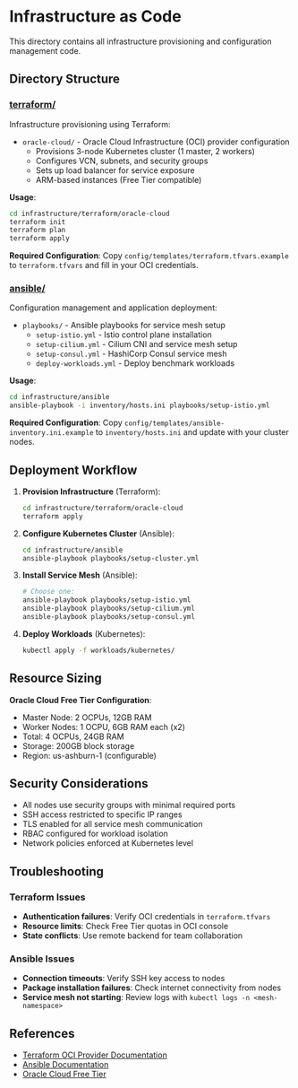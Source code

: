 # Infrastructure as Code

This directory contains all infrastructure provisioning and configuration management code.

## Directory Structure

### [terraform/](terraform/)
Infrastructure provisioning using Terraform:
- `oracle-cloud/` - Oracle Cloud Infrastructure (OCI) provider configuration
  - Provisions 3-node Kubernetes cluster (1 master, 2 workers)
  - Configures VCN, subnets, and security groups
  - Sets up load balancer for service exposure
  - ARM-based instances (Free Tier compatible)

**Usage**:
```bash
cd infrastructure/terraform/oracle-cloud
terraform init
terraform plan
terraform apply
```

**Required Configuration**:
Copy `config/templates/terraform.tfvars.example` to `terraform.tfvars` and fill in your OCI credentials.

### [ansible/](ansible/)
Configuration management and application deployment:
- `playbooks/` - Ansible playbooks for service mesh setup
  - `setup-istio.yml` - Istio control plane installation
  - `setup-cilium.yml` - Cilium CNI and service mesh setup
  - `setup-consul.yml` - HashiCorp Consul service mesh
  - `deploy-workloads.yml` - Deploy benchmark workloads

**Usage**:
```bash
cd infrastructure/ansible
ansible-playbook -i inventory/hosts.ini playbooks/setup-istio.yml
```

**Required Configuration**:
Copy `config/templates/ansible-inventory.ini.example` to `inventory/hosts.ini` and update with your cluster nodes.

## Deployment Workflow

1. **Provision Infrastructure** (Terraform):
   ```bash
   cd infrastructure/terraform/oracle-cloud
   terraform apply
   ```

2. **Configure Kubernetes Cluster** (Ansible):
   ```bash
   cd infrastructure/ansible
   ansible-playbook playbooks/setup-cluster.yml
   ```

3. **Install Service Mesh** (Ansible):
   ```bash
   # Choose one:
   ansible-playbook playbooks/setup-istio.yml
   ansible-playbook playbooks/setup-cilium.yml
   ansible-playbook playbooks/setup-consul.yml
   ```

4. **Deploy Workloads** (Kubernetes):
   ```bash
   kubectl apply -f workloads/kubernetes/
   ```

## Resource Sizing

**Oracle Cloud Free Tier Configuration**:
- Master Node: 2 OCPUs, 12GB RAM
- Worker Nodes: 1 OCPU, 6GB RAM each (x2)
- Total: 4 OCPUs, 24GB RAM
- Storage: 200GB block storage
- Region: us-ashburn-1 (configurable)

## Security Considerations

- All nodes use security groups with minimal required ports
- SSH access restricted to specific IP ranges
- TLS enabled for all service mesh communication
- RBAC configured for workload isolation
- Network policies enforced at Kubernetes level

## Troubleshooting

### Terraform Issues
- **Authentication failures**: Verify OCI credentials in `terraform.tfvars`
- **Resource limits**: Check Free Tier quotas in OCI console
- **State conflicts**: Use remote backend for team collaboration

### Ansible Issues
- **Connection timeouts**: Verify SSH key access to nodes
- **Package installation failures**: Check internet connectivity from nodes
- **Service mesh not starting**: Review logs with `kubectl logs -n <mesh-namespace>`

## References

- [Terraform OCI Provider Documentation](https://registry.terraform.io/providers/oracle/oci/latest/docs)
- [Ansible Documentation](https://docs.ansible.com/)
- [Oracle Cloud Free Tier](https://www.oracle.com/cloud/free/)
